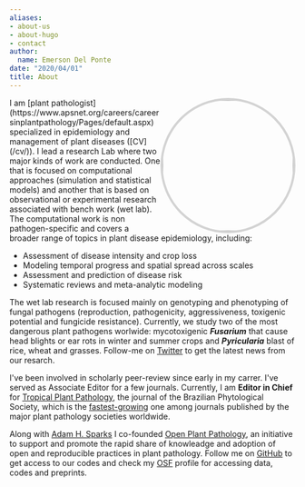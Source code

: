```yaml
---
aliases:
- about-us
- about-hugo
- contact
author:
  name: Emerson Del Ponte
date: "2020/04/01"
title: About
---
```

<img src = "/img/about/emerson-delponte.jpg" style = "border-radius: 50%; border: 4px solid lightgrey; float: right"  width=230>
I am [plant pathologist](https://www.apsnet.org/careers/careersinplantpathology/Pages/default.aspx) specialized in epidemiology and management of plant diseases ([CV](/cv/)). I lead a research Lab where two major kinds of work are conducted. One that is focused on computational approaches (simulation and statistical models) and another that is based on observational or experimental research associated with bench work (wet lab). The computational work is non pathogen-specific and covers a broader range of topics in plant disease epidemiology, including:

- Assessment of disease intensity and crop loss
- Modeling temporal progress and spatial spread across scales
- Assessment and prediction of disease risk
- Systematic reviews and meta-analytic modeling

The wet lab research is focused mainly on genotyping and phenotyping of fungal pathogens (reproduction, pathogenicity, aggressiveness, toxigenic potential and fungicide resistance). Currently, we study two of the most dangerous plant pathogens worlwide: mycotoxigenic __*Fusarium*__ that cause head blights or ear rots in winter and summer crops and __*Pyricularia*__ blast of rice, wheat and grasses. Follow-me on [Twitter](http://www.twitter.com/edelponte) to get the latest news from our resarch.

I've been involved in scholarly peer-review since early in my carrer. I've served as Associate Editor for a few journals. Currently, I am **Editor in Chief** for [Tropical Plant Pathology](http://sbfitopatologia.org.br/tpp/), the journal of the Brazilian Phytological Society, which is the [fastest-growing](http://sbfitopatologia.org.br/tpp/post/citescore-2018/) one among journals published by the major plant pathology societies worldwide. 

Along with [Adam H. Sparks](https://adamhsparks.netlify.com/) I co-founded [Open Plant Pathology](http://www.openplantpathology.org), an initiative to support and promote the rapid share of knowleadge and adoption of open and reproducible practices in plant pathology. Follow me on [GitHub](https://github.com/emdelponte) to get access to our codes and check my [OSF](http://osf.io/jb6yd) profile for accessing data, codes and preprints.

